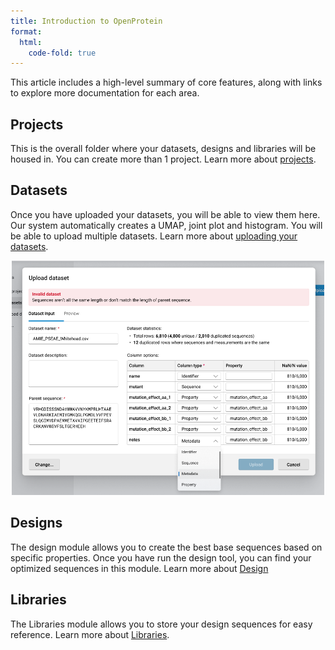 ```yaml
---
title: Introduction to OpenProtein
format:
  html:
    code-fold: true
---
```


This article includes a high-level summary of core features, along with links to explore more
documentation for each area.

## Projects

This is the overall folder where your datasets, designs and libraries
will be housed in. You can create more than 1 project. Learn more about
[projects](dataset-page.md#creating-a-project).

## Datasets

Once you have uploaded your datasets, you will be able to view them
here. Our system automatically creates a UMAP, joint plot and histogram.
You will be able to upload multiple datasets. Learn more about
[uploading your datasets](dataset-page.md#uploading-a-dataset).

<p align="center">
<img src="main_tutorial_images/07_new_upload.png" width="500">
</p>

## Designs

The design module allows you to create the best base sequences based on
specific properties. Once you have run the design tool, you can find
your optimized sequences in this module. Learn more about [Design](design-page.md)

## Libraries

The Libraries module allows you to store your design sequences for easy
reference. Learn more about [Libraries](library-page.md).